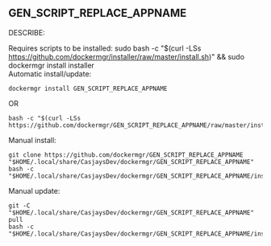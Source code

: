 ## GEN_SCRIPT_REPLACE_APPNAME
  
  DESCRIBE:  
  
Requires scripts to be installed: sudo bash -c "$(curl -LSs https://github.com/dockermgr/installer/raw/master/install.sh)" && sudo dockermgr install installer  
Automatic install/update:  
```shell
dockermgr install GEN_SCRIPT_REPLACE_APPNAME
```
OR
```shell
bash -c "$(curl -LSs https://github.com/dockermgr/GEN_SCRIPT_REPLACE_APPNAME/raw/master/install.sh)"
```
  
Manual install:    
```shell
git clone https://github.com/dockermgr/GEN_SCRIPT_REPLACE_APPNAME "$HOME/.local/share/CasjaysDev/dockermgr/GEN_SCRIPT_REPLACE_APPNAME"
bash -c "$HOME/.local/share/CasjaysDev/dockermgr/GEN_SCRIPT_REPLACE_APPNAME/install.sh"
```
  
Manual update:   
```shell
git -C "$HOME/.local/share/CasjaysDev/dockermgr/GEN_SCRIPT_REPLACE_APPNAME" pull
bash -c "$HOME/.local/share/CasjaysDev/dockermgr/GEN_SCRIPT_REPLACE_APPNAME/install.sh"
```
